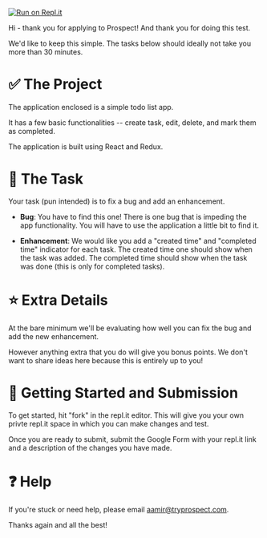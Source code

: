 [![Run on Repl.it](https://repl.it/badge/github/sdkayy/tryprospect)](https://repl.it/github/sdkayy/tryprospect)

Hi - thank you for applying to Prospect! And thank you for doing this test.

We'd like to keep this simple. The tasks below should ideally not take you more than 30 minutes. 

# ✅ The Project

The application enclosed is a simple todo list app. 

It has a few basic functionalities -- create task, edit, delete, and mark them as completed.

The application is built using React and Redux.

# 📝 The Task

Your task (pun intended) is to fix a bug and add an enhancement.

- **Bug**: You have to find this one! There is one bug that is impeding the app functionality. You will have to use the application a little bit to find it.

- **Enhancement**: We would like you add a "created time" and "completed time" indicator for each task. The created time one should show when the task was added. The completed time should show when the task was done (this is only for completed tasks).

# ⭐️ Extra Details

At the bare minimum we'll be evaluating how well you can fix the bug and add the new enhancement.

However anything extra that you do will give you bonus points. We don't want to share ideas here because this is entirely up to you!

# 🎯 Getting Started and Submission

To get started, hit "fork" in the repl.it editor. This will give you your own privte repl.it space in which you can make changes and test.

Once you are ready to submit, submit the Google Form with your repl.it link and a description of the changes you have made.

# ❓ Help

If you're stuck or need help, please email aamir@tryprospect.com.

Thanks again and all the best!
